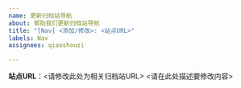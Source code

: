 ```yaml
---
name: 更新归档站导航
about: 帮助我们更新归档站导航
title: "[Nav] <添加/修改>: <站点URL>"
labels: Nav
assignees: qiaoshouzi

---
```


<!-- 标题修改指南
请修改标题 <站点URL> 处为相关归档站URL
如果您要修改某个已经收录的归档站，请修改标题 <添加/修改> 处为 修改
如果您要添加一个未收录的归档站，请修改标题 <添加/修改> 处为 添加  -->

**站点URL**：<请修改此处为相关归档站URL>
<请在此处描述要修改内容>
